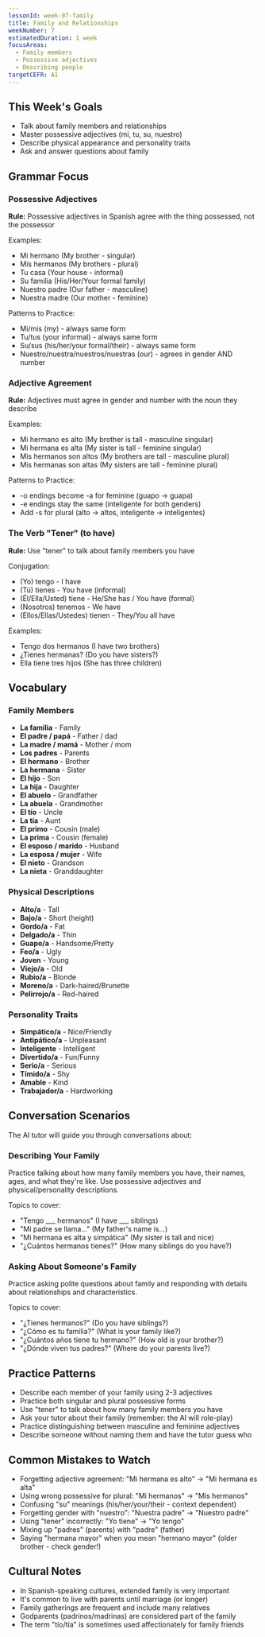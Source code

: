 ```yaml
---
lessonId: week-07-family
title: Family and Relationships
weekNumber: 7
estimatedDuration: 1 week
focusAreas:
  - Family members
  - Possessive adjectives
  - Describing people
targetCEFR: A1
---
```


## This Week's Goals

- Talk about family members and relationships
- Master possessive adjectives (mi, tu, su, nuestro)
- Describe physical appearance and personality traits
- Ask and answer questions about family

## Grammar Focus

### Possessive Adjectives

**Rule:** Possessive adjectives in Spanish agree with the thing possessed, not the possessor

Examples:
- Mi hermano (My brother - singular)
- Mis hermanos (My brothers - plural)
- Tu casa (Your house - informal)
- Su familia (His/Her/Your formal family)
- Nuestro padre (Our father - masculine)
- Nuestra madre (Our mother - feminine)

Patterns to Practice:
- Mi/mis (my) - always same form
- Tu/tus (your informal) - always same form
- Su/sus (his/her/your formal/their) - always same form
- Nuestro/nuestra/nuestros/nuestras (our) - agrees in gender AND number

### Adjective Agreement

**Rule:** Adjectives must agree in gender and number with the noun they describe

Examples:
- Mi hermano es alto (My brother is tall - masculine singular)
- Mi hermana es alta (My sister is tall - feminine singular)
- Mis hermanos son altos (My brothers are tall - masculine plural)
- Mis hermanas son altas (My sisters are tall - feminine plural)

Patterns to Practice:
- -o endings become -a for feminine (guapo → guapa)
- -e endings stay the same (inteligente for both genders)
- Add -s for plural (alto → altos, inteligente → inteligentes)

### The Verb "Tener" (to have)

**Rule:** Use "tener" to talk about family members you have

Conjugation:
- (Yo) tengo - I have
- (Tú) tienes - You have (informal)
- (Él/Ella/Usted) tiene - He/She has / You have (formal)
- (Nosotros) tenemos - We have
- (Ellos/Ellas/Ustedes) tienen - They/You all have

Examples:
- Tengo dos hermanos (I have two brothers)
- ¿Tienes hermanas? (Do you have sisters?)
- Ella tiene tres hijos (She has three children)

## Vocabulary

### Family Members
- **La familia** - Family
- **El padre / papá** - Father / dad
- **La madre / mamá** - Mother / mom
- **Los padres** - Parents
- **El hermano** - Brother
- **La hermana** - Sister
- **El hijo** - Son
- **La hija** - Daughter
- **El abuelo** - Grandfather
- **La abuela** - Grandmother
- **El tío** - Uncle
- **La tía** - Aunt
- **El primo** - Cousin (male)
- **La prima** - Cousin (female)
- **El esposo / marido** - Husband
- **La esposa / mujer** - Wife
- **El nieto** - Grandson
- **La nieta** - Granddaughter

### Physical Descriptions
- **Alto/a** - Tall
- **Bajo/a** - Short (height)
- **Gordo/a** - Fat
- **Delgado/a** - Thin
- **Guapo/a** - Handsome/Pretty
- **Feo/a** - Ugly
- **Joven** - Young
- **Viejo/a** - Old
- **Rubio/a** - Blonde
- **Moreno/a** - Dark-haired/Brunette
- **Pelirrojo/a** - Red-haired

### Personality Traits
- **Simpático/a** - Nice/Friendly
- **Antipático/a** - Unpleasant
- **Inteligente** - Intelligent
- **Divertido/a** - Fun/Funny
- **Serio/a** - Serious
- **Tímido/a** - Shy
- **Amable** - Kind
- **Trabajador/a** - Hardworking

## Conversation Scenarios

The AI tutor will guide you through conversations about:

### Describing Your Family

Practice talking about how many family members you have, their names, ages, and what they're like. Use possessive adjectives and physical/personality descriptions.

Topics to cover:
- "Tengo ___ hermanos" (I have ___ siblings)
- "Mi padre se llama..." (My father's name is...)
- "Mi hermana es alta y simpática" (My sister is tall and nice)
- "¿Cuántos hermanos tienes?" (How many siblings do you have?)

### Asking About Someone's Family

Practice asking polite questions about family and responding with details about relationships and characteristics.

Topics to cover:
- "¿Tienes hermanos?" (Do you have siblings?)
- "¿Cómo es tu familia?" (What is your family like?)
- "¿Cuántos años tiene tu hermano?" (How old is your brother?)
- "¿Dónde viven tus padres?" (Where do your parents live?)

## Practice Patterns

- Describe each member of your family using 2-3 adjectives
- Practice both singular and plural possessive forms
- Use "tener" to talk about how many family members you have
- Ask your tutor about their family (remember: the AI will role-play)
- Practice distinguishing between masculine and feminine adjectives
- Describe someone without naming them and have the tutor guess who

## Common Mistakes to Watch

- Forgetting adjective agreement: "Mi hermana es alto" → "Mi hermana es alta"
- Using wrong possessive for plural: "Mi hermanos" → "Mis hermanos"
- Confusing "su" meanings (his/her/your/their - context dependent)
- Forgetting gender with "nuestro": "Nuestra padre" → "Nuestro padre"
- Using "tener" incorrectly: "Yo tiene" → "Yo tengo"
- Mixing up "padres" (parents) with "padre" (father)
- Saying "hermana mayor" when you mean "hermano mayor" (older brother - check gender!)

## Cultural Notes

- In Spanish-speaking cultures, extended family is very important
- It's common to live with parents until marriage (or longer)
- Family gatherings are frequent and include many relatives
- Godparents (padrinos/madrinas) are considered part of the family
- The term "tío/tía" is sometimes used affectionately for family friends
